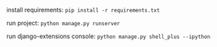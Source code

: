 install requirements: 
`pip install -r requirements.txt`

run project:
`python manage.py runserver`

run django-extensions console: 
`python manage.py shell_plus --ipython`


